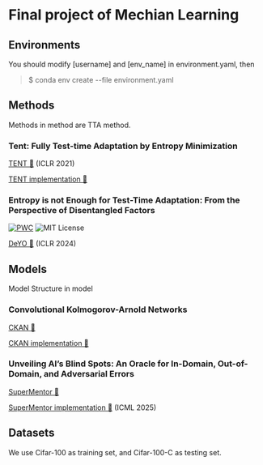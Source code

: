 # Final project of Mechian Learning

## Environments  

You should modify [username] and [env_name] in environment.yaml, then  
> $ conda env create --file environment.yaml


## Methods
Methods in method are TTA method.



### Tent: Fully Test-time Adaptation by Entropy Minimization
[TENT 🔗](https://arxiv.org/abs/2006.10726) (ICLR 2021) 

[TENT implementation 🔗](https://github.com/DequanWang/tent)


### Entropy is not Enough for Test-Time Adaptation: From the Perspective of Disentangled Factors
[![PWC](https://img.shields.io/endpoint.svg?url=https://paperswithcode.com/badge/entropy-is-not-enough-for-test-time/test-time-adaptation-on-imagenet-c)](https://paperswithcode.com/sota/test-time-adaptation-on-imagenet-c?p=entropy-is-not-enough-for-test-time)
![MIT License](https://img.shields.io/badge/license-MIT-blue.svg)  

[DeYO 🔗](https://openreview.net/forum?id=9w3iw8wDuE) (ICLR 2024)



## Models
Model Structure in model

### Convolutional Kolmogorov-Arnold Networks

[CKAN 🔗](https://arxiv.org/abs/2406.13155)

[CKAN implementation 🔗](https://github.com/AntonioTepsich/Convolutional-KANs)


### Unveiling AI’s Blind Spots: An Oracle for In-Domain, Out-of-Domain, and Adversarial Errors

[SuperMentor 🔗](https://arxiv.org/abs/2410.02384)

[SuperMentor implementation 🔗](https://github.com/ZhangLab-DeepNeuroCogLab/UnveilAIBlindSpot/tree/main) (ICML 2025)


## Datasets
We use Cifar-100 as training set, and Cifar-100-C as testing set.

